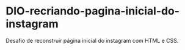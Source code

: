 # DIO-recriando-pagina-inicial-do-instagram
Desafio de reconstruir página inicial do instagram com HTML e CSS.
